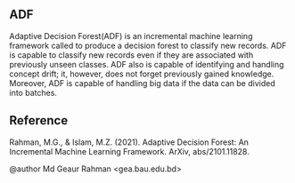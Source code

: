 <h2>ADF</h2>
Adaptive Decision Forest(ADF) is an incremental machine learning framework called to produce a decision forest to classify new records. ADF is capable to classify new records even if they are associated with previously unseen classes. ADF also is capable of identifying and handling concept drift; it, however, does not forget previously gained knowledge. Moreover, ADF is capable of handling big data if the data can be divided into batches. 

<h2>Reference</h2>
 
Rahman, M.G., & Islam, M.Z. (2021). Adaptive Decision Forest: An Incremental Machine Learning Framework. ArXiv, abs/2101.11828.
  
@author Md Geaur Rahman <gea.bau.edu.bd>

